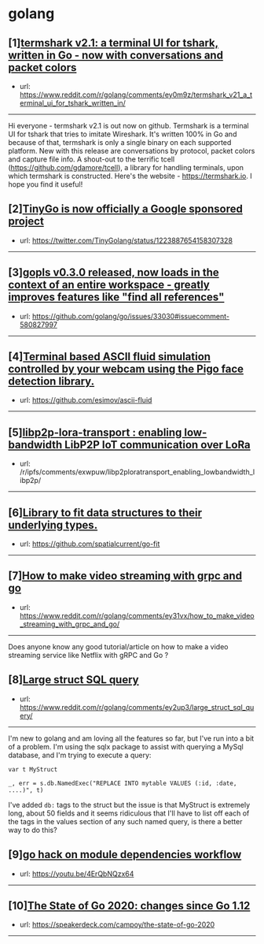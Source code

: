 # golang
## [1][termshark v2.1: a terminal UI for tshark, written in Go - now with conversations and packet colors](https://www.reddit.com/r/golang/comments/ey0m9z/termshark_v21_a_terminal_ui_for_tshark_written_in/)
- url: https://www.reddit.com/r/golang/comments/ey0m9z/termshark_v21_a_terminal_ui_for_tshark_written_in/
---
Hi everyone - termshark v2.1 is out now on github. Termshark is a terminal UI for tshark that tries to imitate Wireshark. It's written 100% in Go and because of that, termshark is only a single binary on each supported platform. New with this release are conversations by protocol, packet colors and capture file info. A shout-out to the terrific tcell (https://github.com/gdamore/tcell), a library for handling terminals, upon which termshark is constructed. Here's the website - https://termshark.io. I hope you find it useful!
## [2][TinyGo is now officially a Google sponsored project](https://www.reddit.com/r/golang/comments/exn69u/tinygo_is_now_officially_a_google_sponsored/)
- url: https://twitter.com/TinyGolang/status/1223887654158307328
---

## [3][gopls v0.3.0 released, now loads in the context of an entire workspace - greatly improves features like "find all references"](https://www.reddit.com/r/golang/comments/exw44o/gopls_v030_released_now_loads_in_the_context_of/)
- url: https://github.com/golang/go/issues/33030#issuecomment-580827997
---

## [4][Terminal based ASCII fluid simulation controlled by your webcam using the Pigo face detection library.](https://www.reddit.com/r/golang/comments/ey6c3t/terminal_based_ascii_fluid_simulation_controlled/)
- url: https://github.com/esimov/ascii-fluid
---

## [5][libp2p-lora-transport : enabling low-bandwidth LibP2P IoT communication over LoRa](https://www.reddit.com/r/golang/comments/exwqtk/libp2ploratransport_enabling_lowbandwidth_libp2p/)
- url: /r/ipfs/comments/exwpuw/libp2ploratransport_enabling_lowbandwidth_libp2p/
---

## [6][Library to fit data structures to their underlying types.](https://www.reddit.com/r/golang/comments/ey4r5m/library_to_fit_data_structures_to_their/)
- url: https://github.com/spatialcurrent/go-fit
---

## [7][How to make video streaming with grpc and go](https://www.reddit.com/r/golang/comments/ey31vx/how_to_make_video_streaming_with_grpc_and_go/)
- url: https://www.reddit.com/r/golang/comments/ey31vx/how_to_make_video_streaming_with_grpc_and_go/
---
Does anyone know any good tutorial/article on how to make a video streaming service like Netflix with gRPC and Go ?
## [8][Large struct SQL query](https://www.reddit.com/r/golang/comments/ey2up3/large_struct_sql_query/)
- url: https://www.reddit.com/r/golang/comments/ey2up3/large_struct_sql_query/
---
I'm new to golang and am loving all the features so far, but I've run into a bit of a problem. I'm using the sqlx package to assist with querying a MySql database, and I'm trying to execute a query:

`var t MyStruct`

`_, err = s.db.NamedExec("REPLACE INTO mytable VALUES (:id, :date, ....)", t)`

I've added `db:` tags to the struct but the issue is that MyStruct is extremely long, about 50 fields and it seems ridiculous that I'll have to list off each of the tags in the values section of any such named query, is there a better way to do this?
## [9][go hack on module dependencies workflow](https://www.reddit.com/r/golang/comments/ey1mgk/go_hack_on_module_dependencies_workflow/)
- url: https://youtu.be/4ErQbNQzx64
---

## [10][The State of Go 2020: changes since Go 1.12](https://www.reddit.com/r/golang/comments/exlm0i/the_state_of_go_2020_changes_since_go_112/)
- url: https://speakerdeck.com/campoy/the-state-of-go-2020
---

